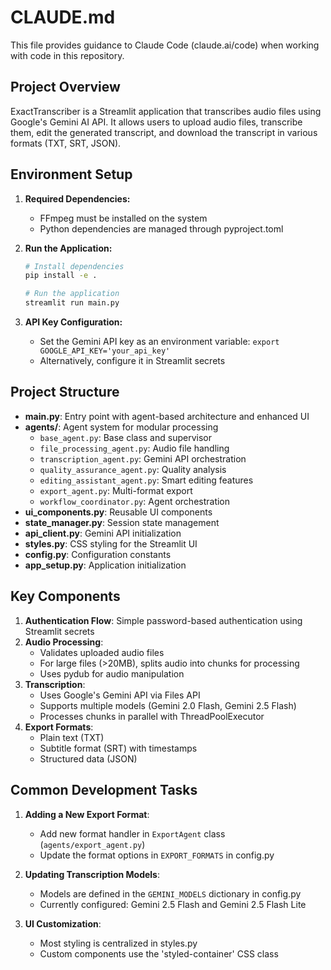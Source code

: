 # CLAUDE.md

This file provides guidance to Claude Code (claude.ai/code) when working with code in this repository.

## Project Overview

ExactTranscriber is a Streamlit application that transcribes audio files using Google's Gemini AI API. It allows users to upload audio files, transcribe them, edit the generated transcript, and download the transcript in various formats (TXT, SRT, JSON).

## Environment Setup

1. **Required Dependencies:**
   - FFmpeg must be installed on the system
   - Python dependencies are managed through pyproject.toml

2. **Run the Application:**
   ```bash
   # Install dependencies
   pip install -e .
   
   # Run the application
   streamlit run main.py
   ```

3. **API Key Configuration:**
   - Set the Gemini API key as an environment variable: `export GOOGLE_API_KEY='your_api_key'`
   - Alternatively, configure it in Streamlit secrets

## Project Structure

- **main.py**: Entry point with agent-based architecture and enhanced UI
- **agents/**: Agent system for modular processing
  - `base_agent.py`: Base class and supervisor
  - `file_processing_agent.py`: Audio file handling
  - `transcription_agent.py`: Gemini API orchestration
  - `quality_assurance_agent.py`: Quality analysis
  - `editing_assistant_agent.py`: Smart editing features
  - `export_agent.py`: Multi-format export
  - `workflow_coordinator.py`: Agent orchestration
- **ui_components.py**: Reusable UI components
- **state_manager.py**: Session state management
- **api_client.py**: Gemini API initialization
- **styles.py**: CSS styling for the Streamlit UI
- **config.py**: Configuration constants
- **app_setup.py**: Application initialization

## Key Components

1. **Authentication Flow**: Simple password-based authentication using Streamlit secrets
2. **Audio Processing**:
   - Validates uploaded audio files
   - For large files (>20MB), splits audio into chunks for processing
   - Uses pydub for audio manipulation
3. **Transcription**:
   - Uses Google's Gemini API via Files API
   - Supports multiple models (Gemini 2.0 Flash, Gemini 2.5 Flash)
   - Processes chunks in parallel with ThreadPoolExecutor
4. **Export Formats**:
   - Plain text (TXT)
   - Subtitle format (SRT) with timestamps
   - Structured data (JSON)

## Common Development Tasks

1. **Adding a New Export Format**:
   - Add new format handler in `ExportAgent` class (`agents/export_agent.py`)
   - Update the format options in `EXPORT_FORMATS` in config.py

2. **Updating Transcription Models**:
   - Models are defined in the `GEMINI_MODELS` dictionary in config.py
   - Currently configured: Gemini 2.5 Flash and Gemini 2.5 Flash Lite

3. **UI Customization**:
   - Most styling is centralized in styles.py
   - Custom components use the 'styled-container' CSS class